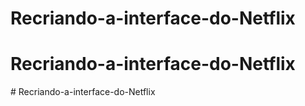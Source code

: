 # Recriando-a-interface-do-Netflix
# Recriando-a-interface-do-Netflix
#   R e c r i a n d o - a - i n t e r f a c e - d o - N e t f l i x  
 